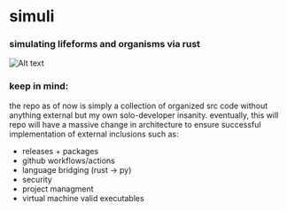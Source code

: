# simuli
<h3>simulating lifeforms and organisms via rust</h3>

![Alt text](https://external-content.duckduckgo.com/iu/?u=https%3A%2F%2Fhitecher.com%2Fstorage%2Fimg%2F20190423%2F8d8063878fce8580c3de.jpg&f=1&nofb=1&ipt=b7b9ec3cf08ee57da35ebc2e7fb0e79909d24f361e6e8319eb1b3c21a8ec326c&ipo=images)

<h3>keep in mind:</h3>
  the repo as of now is simply a collection of organized src code without anything external but my own solo-developer insanity.
eventually, this will repo will have a massive change in architecture to ensure successful implementation of external inclusions such as:
<ul>
  <li>releases + packages</li>
  <li>github workflows/actions</li>
  <li>language bridging (rust -> py)</li>
  <li>security</li>
  <li>project managment</li>
  <li>virtual machine valid executables</li>
</ul>
